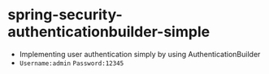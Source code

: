 # spring-security-authenticationbuilder-simple
- Implementing user authentication simply by using AuthenticationBuilder
- <code>Username:admin</code> <code>Password:12345</code>
